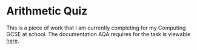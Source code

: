 
Arithmetic Quiz
===============
This is a piece of work that I am currently completing for my Computing GCSE
at school. The documentation AQA requires for the task is viewable [here](doc).
